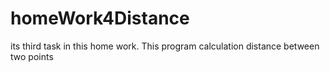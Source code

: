 # homeWork4Distance
its third task in this home work. This program calculation distance between two points
